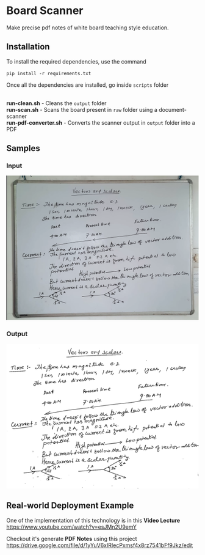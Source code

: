 # Board Scanner

Make precise pdf notes of white board teaching style education.

## Installation

To install the required dependencies, use the command

```
pip install -r requirements.txt
```

Once all the dependencies are installed, go inside `scripts` folder <br /><br />

**run-clean.sh** - Cleans the `output` folder <br />
**run-scan.sh** - Scans the board present in `raw` folder using a document-scanner <br />
**run-pdf-converter.sh** - Converts the scanner output in `output` folder into a PDF <br />

## Samples

### Input

![sample-input](sample/sample-input.png)

### Output

![sample-output](sample/sample-output.png)

## Real-world Deployment Example

One of the implementation of this technology is in this **Video Lecture** <br />
https://www.youtube.com/watch?v=esJMn2U9emY

Checkout it's generate **PDF Notes** using this project <br />
https://drive.google.com/file/d/1yYuV6xIRIecPxmsf4x8rz7541bFf9Jkz/edit
